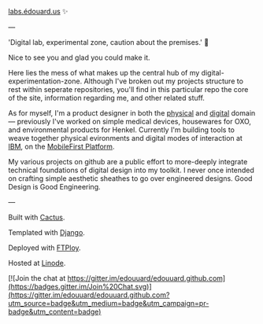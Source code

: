 [labs.édouard.us](http://labs.edouard.us/ "labs.édouard.us") :sparkles:

—

'Digital lab, experimental zone, caution about the premises.' :construction:

Nice to see you and glad you could make it. 

Here lies the mess of what makes up the central hub of my digital-experimentation-zone. Although I've broken out my projects structure to rest within seperate repositories, you'll find in this particular repo the core of the site, information regarding me, and other related stuff.

As for myself, I'm a product designer in both the [physical](https://en.wikipedia.org/wiki/Industrial_design) and [digital](https://en.wikipedia.org/wiki/Interaction_design) domain — previously I've worked on simple medical devices, housewares for OXO, and environmental products for Henkel. Currently I'm building tools to weave together physical evironments and digital modes of interaction at [IBM](http://www.ibm.com/design/), on the [MobileFirst Platform](http://www.ibm.com/mobilefirst/us/en/mobilefirst-for-ios/).

My various projects on github are a public effort to more-deeply integrate technical foundations of digital design into my toolkit. I never once intended on crafting simple aesthetic sheathes to go over engineered designs. Good Design is Good Engineering.

—

Built with [Cactus](http://cactusformac.com/docs/).

Templated with [Django](https://www.djangoproject.com).

Deployed with [FTPloy](https://ftploy.com/).

Hosted at [Linode](https://www.linode.com).


[![Join the chat at https://gitter.im/edouuard/edouuard.github.com](https://badges.gitter.im/Join%20Chat.svg)](https://gitter.im/edouuard/edouuard.github.com?utm_source=badge&utm_medium=badge&utm_campaign=pr-badge&utm_content=badge)
